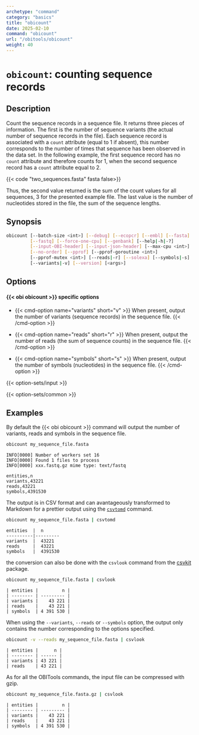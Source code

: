 ```yaml
---
archetype: "command"
category: "basics"
title: "obicount"
date: 2025-02-10
command: "obicount"
url: "/obitools/obicount"
weight: 40
---
```



# `obicount`: counting sequence records

## Description

Count the sequence records in a sequence file. It returns three pieces of information. The first is the number of sequence variants (the actual number of sequence records in the file). Each sequence record is associated with a `count` attribute (equal to 1 if absent), this number corresponds to the number of times that sequence has been observed in the data set. In the following example, the first sequence record has no `count` attribute and therefore counts for 1, when the second sequence record has a `count` attribute equal to 2.

{{< code "two_sequences.fasta" fasta false>}}

Thus, the second value returned is the sum of the count values for all sequences, 3 for the presented example file. The last value is the number of nucleotides stored in the file, the sum of the sequence lengths.

## Synopsis

```bash
obicount [--batch-size <int>] [--debug] [--ecopcr] [--embl] [--fasta]
         [--fastq] [--force-one-cpu] [--genbank] [--help|-h|-?]
         [--input-OBI-header] [--input-json-header] [--max-cpu <int>]
         [--no-order] [--pprof] [--pprof-goroutine <int>]
         [--pprof-mutex <int>] [--reads|-r] [--solexa] [--symbols|-s]
         [--variants|-v] [--version] [<args>]
```

## Options

#### {{< obi obicount >}} specific options

- {{< cmd-option name="variants" short="v" >}}
  When present, output the number of variants (sequence records) in the sequence file.
  {{< /cmd-option >}}

- {{< cmd-option name="reads" short="r" >}}
  When present, output the number of reads (the sum of sequence counts) in the sequence file.
  {{< /cmd-option >}}

- {{< cmd-option name="symbols" short="s" >}}
  When present, output the number of symbols (nucleotides) in the sequence file.
  {{< /cmd-option >}}

{{< option-sets/input >}}

{{< option-sets/common >}}

## Examples

By default the {{< obi obicount >}} command will output the number of variants, reads and symbols in the sequence file.

```bash
obicount my_sequence_file.fasta
```

```
INFO[0000] Number of workers set 16
INFO[0000] Found 1 files to process
INFO[0000] xxx.fastq.gz mime type: text/fastq

entities,n
variants,43221
reads,43221
symbols,4391530
```

The output is in CSV format and can avantageously transformed to Markdown for a prettier output using the [`csvtomd`](https://github.com/brentp/csvtomd) command.

```bash
obicount my_sequence_file.fasta | csvtomd
```

```
entities  |  n
----------|---------
variants  |  43221
reads     |  43221
symbols   |  4391530
```

the conversion can also be done with the `csvlook` command from the [csvkit](https://csvkit.readthedocs.io/) package.

```bash
obicount my_sequence_file.fasta | csvlook
```

```
| entities |         n |
| -------- | --------- |
| variants |    43 221 |
| reads    |    43 221 |
| symbols  | 4 391 530 |
```

When using the `--variants`, `--reads` or `--symbols` option, the output only contains the number corresponding to the options specified.

```bash
obicount -v --reads my_sequence_file.fasta | csvlook
```

```
| entities |      n |
| -------- | ------ |
| variants | 43 221 |
| reads    | 43 221 |
```

As for all the OBITools commands, the input file can be compressed with gzip.

```bash
obicount my_sequence_file.fasta.gz | csvlook
```

```
| entities |         n |
| -------- | --------- |
| variants |    43 221 |
| reads    |    43 221 |
| symbols  | 4 391 530 |
```

